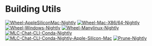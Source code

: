 # Building Utils

[![Wheel-AppleSiliconMac-Nightly](https://github.com/mlc-ai/package/actions/workflows/wheel_applesiliconmac_nightly.yaml/badge.svg)](https://github.com/mlc-ai/package/actions/workflows/wheel_applesiliconmac_nightly.yaml)
[![Wheel-Mac-X86/64-Nightly](https://github.com/mlc-ai/package/actions/workflows/wheel_mac_nightly.yaml/badge.svg)](https://github.com/mlc-ai/package/actions/workflows/wheel_mac_nightly.yaml)
[![Wheel-Windows-Nightly](https://github.com/mlc-ai/package/actions/workflows/wheel_win_nightly.yaml/badge.svg)](https://github.com/mlc-ai/package/actions/workflows/wheel_win_nightly.yaml)
[![Wheel-Manylinux-Nightly](https://github.com/mlc-ai/package/actions/workflows/wheel_manylinux_nightly.yaml/badge.svg)](https://github.com/mlc-ai/package/actions/workflows/wheel_manylinux_nightly.yaml)
[![MLC-Chat-CLI-Conda-Nightly](https://github.com/mlc-ai/package/actions/workflows/llm_conda_nightly.yaml/badge.svg)](https://github.com/mlc-ai/package/actions/workflows/llm_conda_nightly.yaml)
[![MLC-Chat-CLI-Conda-Nightly-Apple-Silicon-Mac](https://github.com/mlc-ai/package/actions/workflows/llm_conda_nightly_apple_silicon_mac.yaml/badge.svg)](https://github.com/mlc-ai/package/actions/workflows/llm_conda_nightly_apple_silicon_mac.yaml)
[![Prune-Nightly](https://github.com/mlc-ai/package/actions/workflows/prune_nightly.yaml/badge.svg)](https://github.com/mlc-ai/package/actions/workflows/prune_nightly.yaml)
